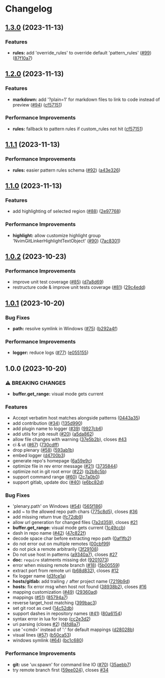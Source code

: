 # Changelog

## [1.3.0](https://github.com/linrongbin16/gitlinker.nvim/compare/v1.2.0...v1.3.0) (2023-11-13)


### Features

* **rules:** add 'override_rules' to override default 'pattern_rules' ([#99](https://github.com/linrongbin16/gitlinker.nvim/issues/99)) ([87f10a7](https://github.com/linrongbin16/gitlinker.nvim/commit/87f10a75751502af5e8abb956d9c165697f09ba2))

## [1.2.0](https://github.com/linrongbin16/gitlinker.nvim/compare/v1.1.1...v1.2.0) (2023-11-13)


### Features

* **markdown:** add '?plain=1' for markdown files to link to code instead of preview ([#94](https://github.com/linrongbin16/gitlinker.nvim/issues/94)) ([cf57151](https://github.com/linrongbin16/gitlinker.nvim/commit/cf5715198bf484657aecaf6e370d8ed84f8d7b0f))


### Performance Improvements

* **rules:** fallback to pattern rules if custom_rules not hit ([cf57151](https://github.com/linrongbin16/gitlinker.nvim/commit/cf5715198bf484657aecaf6e370d8ed84f8d7b0f))

## [1.1.1](https://github.com/linrongbin16/gitlinker.nvim/compare/v1.1.0...v1.1.1) (2023-11-13)


### Performance Improvements

* **rules:** easier pattern rules schema ([#92](https://github.com/linrongbin16/gitlinker.nvim/issues/92)) ([a43e326](https://github.com/linrongbin16/gitlinker.nvim/commit/a43e326cb04dcd03f8d78ce405051e898272e169))

## [1.1.0](https://github.com/linrongbin16/gitlinker.nvim/compare/v1.0.2...v1.1.0) (2023-11-13)


### Features

* add highlighting of selected region ([#88](https://github.com/linrongbin16/gitlinker.nvim/issues/88)) ([2e97768](https://github.com/linrongbin16/gitlinker.nvim/commit/2e97768594dd3b540eaf77761f3274dfc564bc94))


### Performance Improvements

* **highlight:** allow customize highlight group 'NvimGitLinkerHighlightTextObject' ([#90](https://github.com/linrongbin16/gitlinker.nvim/issues/90)) ([7ac8301](https://github.com/linrongbin16/gitlinker.nvim/commit/7ac8301423e87f1daadfd171e08acfb630a05709))

## [1.0.2](https://github.com/linrongbin16/gitlinker.nvim/compare/v1.0.1...v1.0.2) (2023-10-23)


### Performance Improvements

* improve unit test coverage ([#85](https://github.com/linrongbin16/gitlinker.nvim/issues/85)) ([d7a8d69](https://github.com/linrongbin16/gitlinker.nvim/commit/d7a8d693b87dc3331e1934b5e46c4e24302c3c68))
* restructure code & improve unit tests coverage ([#81](https://github.com/linrongbin16/gitlinker.nvim/issues/81)) ([29c4edd](https://github.com/linrongbin16/gitlinker.nvim/commit/29c4edd632701ad83679ff3f5ab0778fcd769831))

## [1.0.1](https://github.com/linrongbin16/gitlinker.nvim/compare/v1.0.0...v1.0.1) (2023-10-20)


### Bug Fixes

* **path:** resolve symlink in Windows ([#75](https://github.com/linrongbin16/gitlinker.nvim/issues/75)) ([b292a4f](https://github.com/linrongbin16/gitlinker.nvim/commit/b292a4f78a5c76019a7b1a7c2af31fef5fd0d23d))


### Performance Improvements

* **logger:** reduce logs ([#77](https://github.com/linrongbin16/gitlinker.nvim/issues/77)) ([e055155](https://github.com/linrongbin16/gitlinker.nvim/commit/e05515576c3da05f73e227076471042f9b6b2cf5))

## 1.0.0 (2023-10-20)


### ⚠ BREAKING CHANGES

* **buffer.get_range:** visual mode gets current

### Features

* Accept verbatim host matches alongside patterns ([0443a35](https://github.com/linrongbin16/gitlinker.nvim/commit/0443a353d4c2425a0d7b9be00a6ef18c5b69984a))
* add contribution ([#34](https://github.com/linrongbin16/gitlinker.nvim/issues/34)) ([135d990](https://github.com/linrongbin16/gitlinker.nvim/commit/135d9905b915d96fa3f5101f3ea6480ef5852fcb))
* add plugin name to logger ([#39](https://github.com/linrongbin16/gitlinker.nvim/issues/39)) ([9927cb6](https://github.com/linrongbin16/gitlinker.nvim/commit/9927cb65667d324a5506173d12be8c05decf0e28))
* add utils for job result ([#20](https://github.com/linrongbin16/gitlinker.nvim/issues/20)) ([a5da862](https://github.com/linrongbin16/gitlinker.nvim/commit/a5da862a3e9a88c24003e7ab737659771ec02de4))
* allow file changes with warning ([37e5b2b](https://github.com/linrongbin16/gitlinker.nvim/commit/37e5b2be61bfe8dfc7e21939bd029034311a5349)), closes [#43](https://github.com/linrongbin16/gitlinker.nvim/issues/43)
* ci & ut ([#67](https://github.com/linrongbin16/gitlinker.nvim/issues/67)) ([730cdff](https://github.com/linrongbin16/gitlinker.nvim/commit/730cdffb29d58a366a27403dc4986388d3a5f544))
* drop plenary ([#58](https://github.com/linrongbin16/gitlinker.nvim/issues/58)) ([593ab1b](https://github.com/linrongbin16/gitlinker.nvim/commit/593ab1be494ee13c8bc080c846df60a61f12925c))
* embed logger ([d4700b3](https://github.com/linrongbin16/gitlinker.nvim/commit/d4700b3609ed31829c0f425537aeeb7d7a5b21c5))
* generate repo's homepage ([6a59e9c](https://github.com/linrongbin16/gitlinker.nvim/commit/6a59e9ca450ba8c71f4e83918e8130905c316b62))
* optimize file in rev error message ([#21](https://github.com/linrongbin16/gitlinker.nvim/issues/21)) ([3735844](https://github.com/linrongbin16/gitlinker.nvim/commit/373584484b76a2bef9aa94617ae9792293117c30))
* optimize not in git root error ([#22](https://github.com/linrongbin16/gitlinker.nvim/issues/22)) ([b2b8c5b](https://github.com/linrongbin16/gitlinker.nvim/commit/b2b8c5b4a7a208c0461f132e741bbf5450b7661e))
* support command range ([#60](https://github.com/linrongbin16/gitlinker.nvim/issues/60)) ([2c7a0b0](https://github.com/linrongbin16/gitlinker.nvim/commit/2c7a0b077edc8dc06bde6467f23bd9fe4eb9ae04))
* support gitlab, update doc ([#40](https://github.com/linrongbin16/gitlinker.nvim/issues/40)) ([e6bc82d](https://github.com/linrongbin16/gitlinker.nvim/commit/e6bc82dea97189f6f2f8f2eeb06382a1c0cf2278))


### Bug Fixes

* 'plenary.path' on Windows ([#54](https://github.com/linrongbin16/gitlinker.nvim/issues/54)) ([565f186](https://github.com/linrongbin16/gitlinker.nvim/commit/565f186c187475a0041e10c6b3e04eb4bb9a979a))
* add ~ to the allowed repo path chars ([775c8d5](https://github.com/linrongbin16/gitlinker.nvim/commit/775c8d54c187c43bedd7f22941d039422bd67abd)), closes [#36](https://github.com/linrongbin16/gitlinker.nvim/issues/36)
* add missing return true ([fc72db9](https://github.com/linrongbin16/gitlinker.nvim/commit/fc72db97454496397148ec71ba5bdda1a3bbe9a4))
* allow url generation for changed files ([7a2d359](https://github.com/linrongbin16/gitlinker.nvim/commit/7a2d3596a8e61001a5c4c02dfa7c4be230bb0f0b)), closes [#21](https://github.com/linrongbin16/gitlinker.nvim/issues/21)
* **buffer.get_range:** visual mode gets current ([1c49ccb](https://github.com/linrongbin16/gitlinker.nvim/commit/1c49ccbbe76c562e85dfdcf1e6b70a6684cd7a3d))
* dash in repo name ([#42](https://github.com/linrongbin16/gitlinker.nvim/issues/42)) ([47c822f](https://github.com/linrongbin16/gitlinker.nvim/commit/47c822f9885c43cff5208246b536615e293209c7))
* decode space char before extracting repo path ([0af1fb2](https://github.com/linrongbin16/gitlinker.nvim/commit/0af1fb22a9d0661c3eeb7fdd2bba0d9d681b1186))
* do not error out on multiple remotes ([00cbf99](https://github.com/linrongbin16/gitlinker.nvim/commit/00cbf99d3669de52230eceeb4b0a6c49ea771b40))
* do not pick a remote arbitrarily ([3f29108](https://github.com/linrongbin16/gitlinker.nvim/commit/3f29108b014053a37e9a03f16e262e0dce63ed9c))
* Do not use host in patterns ([a9340a7](https://github.com/linrongbin16/gitlinker.nvim/commit/a9340a7a5592c977c730e918d1c584ef4798675f)), closes [#27](https://github.com/linrongbin16/gitlinker.nvim/issues/27)
* **doc:** `require` statments missing dot ([9201073](https://github.com/linrongbin16/gitlinker.nvim/commit/92010735592ba49679609a1760e99c6529b0e361))
* error when missing remote branch ([#18](https://github.com/linrongbin16/gitlinker.nvim/issues/18)) ([5b00559](https://github.com/linrongbin16/gitlinker.nvim/commit/5b00559e70a4a03490cd11c59f3df00866d589b9))
* extract port from remote uri ([b68d832](https://github.com/linrongbin16/gitlinker.nvim/commit/b68d832fd325ff4aa276f9e0e8519ca310a6881f)), closes [#12](https://github.com/linrongbin16/gitlinker.nvim/issues/12)
* fix logger name ([d3fce1a](https://github.com/linrongbin16/gitlinker.nvim/commit/d3fce1ab905b2a01059447510d1964284dff51f9))
* **hosts/gitlab:** add trailing `/` after project name ([7219b9d](https://github.com/linrongbin16/gitlinker.nvim/commit/7219b9ddd73f4fe1dc56ff0393d02d7048e5f727))
* **hosts:** fix error msg when host not found ([38938b2](https://github.com/linrongbin16/gitlinker.nvim/commit/38938b29e892868bbe316d9d4ed5951d1d80788e)), closes [#16](https://github.com/linrongbin16/gitlinker.nvim/issues/16)
* mapping customization ([#49](https://github.com/linrongbin16/gitlinker.nvim/issues/49)) ([29360ad](https://github.com/linrongbin16/gitlinker.nvim/commit/29360ad9d9b1aabfbe322adcaa2ec067eef002a8))
* mappings ([#51](https://github.com/linrongbin16/gitlinker.nvim/issues/51)) ([85794a7](https://github.com/linrongbin16/gitlinker.nvim/commit/85794a7a5d1dfaed7b5bab6165d291b06b729011))
* reverse target_host matching ([399bac3](https://github.com/linrongbin16/gitlinker.nvim/commit/399bac3242ffc1adb80cb8a17f149ff4a754ba53))
* set git root as cwd ([14c52db](https://github.com/linrongbin16/gitlinker.nvim/commit/14c52db7f91b2234a63d5f786256c35cb30539ed))
* support dashes in repository names ([#41](https://github.com/linrongbin16/gitlinker.nvim/issues/41)) ([80a6154](https://github.com/linrongbin16/gitlinker.nvim/commit/80a615489390cce1e9bf40698d1d8b0bd607782b))
* syntax error in lua for loop ([cc2e3d2](https://github.com/linrongbin16/gitlinker.nvim/commit/cc2e3d25c02d688ed577c7710bb812363a7cecbb))
* uri parsing (closes [#2](https://github.com/linrongbin16/gitlinker.nvim/issues/2)) ([f4fd8a7](https://github.com/linrongbin16/gitlinker.nvim/commit/f4fd8a7db9ba9a43fff2409ccc62ecbe93d2ba5f))
* use '&lt;cmd&gt;' instead of ':' for default mappings ([d28028b](https://github.com/linrongbin16/gitlinker.nvim/commit/d28028ba21e8be2d9f290ba69eb08f96a31fa769))
* visual lines ([#57](https://github.com/linrongbin16/gitlinker.nvim/issues/57)) ([b50ca53](https://github.com/linrongbin16/gitlinker.nvim/commit/b50ca53b666cf61facd0ebdd4767d02d2639f720))
* windows symlink ([#64](https://github.com/linrongbin16/gitlinker.nvim/issues/64)) ([bc1c680](https://github.com/linrongbin16/gitlinker.nvim/commit/bc1c6801b4771d6768c6ec6727d0e7669e6aac5f))


### Performance Improvements

* **git:** use 'uv.spawn' for command line IO ([#70](https://github.com/linrongbin16/gitlinker.nvim/issues/70)) ([35aebb7](https://github.com/linrongbin16/gitlinker.nvim/commit/35aebb7f4f8d30b7863742864a93cbe0224e8975))
* try remote branch first ([59ee024](https://github.com/linrongbin16/gitlinker.nvim/commit/59ee0244f8da0ddfe45850cde0e07d4ed448b0b7)), closes [#34](https://github.com/linrongbin16/gitlinker.nvim/issues/34)
